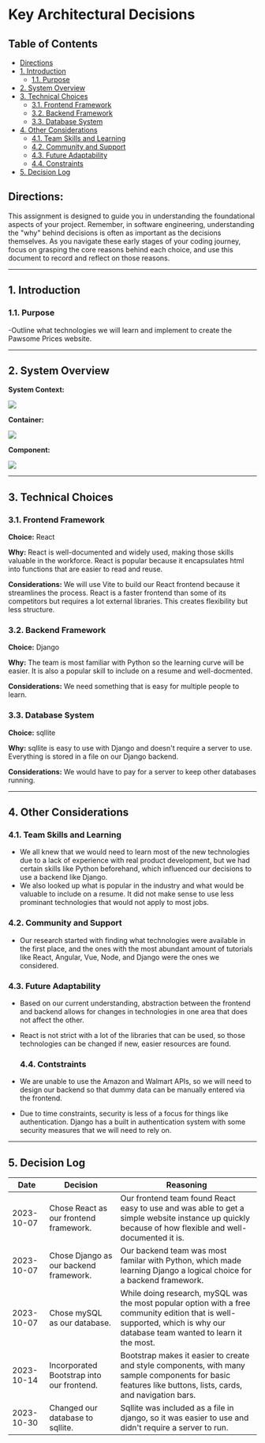 # Key Architectural Decisions

## Table of Contents

- [Directions](#directions)
- [1. Introduction](#1-introduction)
  - [1.1. Purpose](#11-purpose)
- [2. System Overview](#2-system-overview)
- [3. Technical Choices](#3-technical-choices)
  - [3.1. Frontend Framework](#31-frontend-framework)
  - [3.2. Backend Framework](#32-backend-framework)
  - [3.3. Database System](#33-database-system)
- [4. Other Considerations](#4-other-considerations)
  - [4.1. Team Skills and Learning](#41-team-skills-and-learning)
  - [4.2. Community and Support](#42-community-and-support)
  - [4.3. Future Adaptability](#43-future-adaptability)
  - [4.4. Constraints](#44-constraints)
- [5. Decision Log](#5-decision-log)

## Directions:

This assignment is designed to guide you in understanding the foundational aspects of your project. Remember, in software engineering, understanding the "why" behind decisions is often as important as the decisions themselves. As you navigate these early stages of your coding journey, focus on grasping the core reasons behind each choice, and use this document to record and reflect on those reasons.

---

## 1. Introduction

### 1.1. Purpose

-Outline what technologies we will learn and implement to create the Pawsome Prices website.

---

## 2. System Overview

  **System Context:** 
  
  ![](images/systemcontext.png)
  
  **Container:** 
  
  ![](images/container.png)
  
  **Component:** 
  
  ![](images/component.png)


---

## 3. Technical Choices

### 3.1. Frontend Framework

**Choice:** React 

**Why:** React is well-documented and widely used, making those skills valuable in the workforce. React is popular because it encapsulates html into functions that are easier to read and reuse.

**Considerations:** We will use Vite to build our React frontend because it streamlines the process. React is a faster frontend than some of its competitors but requires a lot external libraries. This creates flexibility but less structure. 

### 3.2. Backend Framework

**Choice:** Django 

**Why:** The team is most familiar with Python so the learning curve will be easier. It is also a popular skill to include on a resume and well-docmented. 

**Considerations:** We need something that is easy for multiple people to learn.

### 3.3. Database System

**Choice:** sqllite

**Why:** sqllite is easy to use with Django and doesn't require a server to use. Everything is stored in a file on our Django backend.

**Considerations:** We would have to pay for a server to keep other databases running.

---

## 4. Other Considerations

### 4.1. Team Skills and Learning

- We all knew that we would need to learn most of the new technologies due to a lack of experience with real product development, but we had certain skills like Python beforehand, which influenced our decisions to use a backend like Django.
- We also looked up what is popular in the industry and what would be valuable to include on a resume. It did not make sense to use less prominant technologies that would not apply to most jobs.

### 4.2. Community and Support

- Our research started with finding what technologies were available in the first place, and the ones with the most abundant amount of tutorials like React, Angular, Vue, Node, and Django were the ones we considered.

### 4.3. Future Adaptability

- Based on our current understanding, abstraction between the frontend and backend allows for changes in technologies in one area that does not affect the other.
- React is not strict with a lot of the libraries that can be used, so those technologies can be changed if new, easier resources are found.

  ### 4.4. Contstraints

- We are unable to use the Amazon and Walmart APIs, so we will need to design our backend so that dummy data can be manually entered via the frontend.
- Due to time constraints, security is less of a focus for things like authentication. Django has a built in authentication system with some security measures that we will need to rely on.

---

## 5. Decision Log


| Date       | Decision                                 | Reasoning                                                                                                           |
|------------|------------------------------------------|---------------------------------------------------------------------------------------------------------------------|
| 2023-10-07 | Chose React as our frontend framework.   | Our frontend team found React easy to use and was able to get a simple website instance up quickly because of how flexible and well-documented it is. |
| 2023-10-07 | Chose Django as our backend framework.   | Our backend team was most familar with Python, which made learning Django a logical choice for a backend framework. |
| 2023-10-07 | Chose mySQL as our database.   | While doing research, mySQL was the most popular option with a free community edition that is well-supported, which is why our database team wanted to learn it the most. |
| 2023-10-14 | Incorporated Bootstrap into our frontend.   | Bootstrap makes it easier to create and style components, with many sample components for basic features like buttons, lists, cards, and navigation bars. |
| 2023-10-30 | Changed our database to sqllite.   | Sqllite was included as a file in django, so it was easier to use and didn't require a server to run. |

